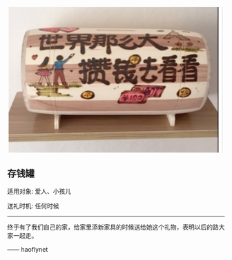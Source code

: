 ![web](images/存钱罐.png)

## 存钱罐

适用对象: 爱人、小孩儿

送礼时机: 任何时候

------
终于有了我们自己的家，给家里添新家具的时候送给她这个礼物，表明以后的路大家一起走。

—— haoflynet

